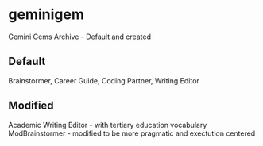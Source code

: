 # geminigem
Gemini Gems Archive - Default and created

## Default
Brainstormer, Career Guide, Coding Partner, Writing Editor

## Modified
Academic Writing Editor - with tertiary education vocabulary
ModBrainstormer - modified to be more pragmatic and exectution centered
